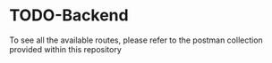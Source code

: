 # TODO-Backend

To see all the available routes, please refer to the postman collection provided within this repository